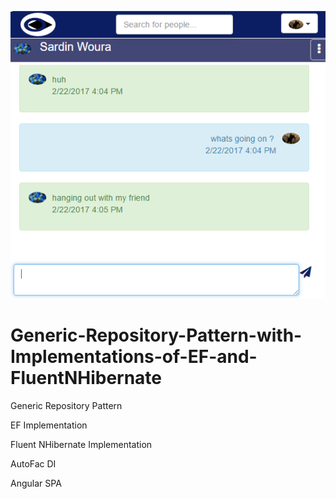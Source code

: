 

![Generic Repository Pattern](https://github.com/Mudasir8/MyS3ChatWeb/blob/master/MyS3Chat/Content/Images/MyS3ChatScreenShot.png)

# Generic-Repository-Pattern-with-Implementations-of-EF-and-FluentNHibernate

Generic Repository Pattern

EF Implementation

Fluent NHibernate Implementation

AutoFac DI

Angular SPA
